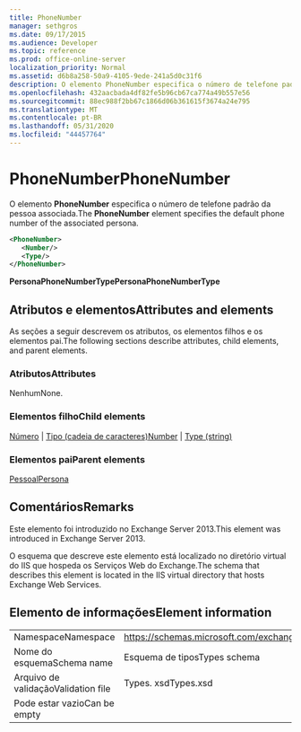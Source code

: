 ```yaml
---
title: PhoneNumber
manager: sethgros
ms.date: 09/17/2015
ms.audience: Developer
ms.topic: reference
ms.prod: office-online-server
localization_priority: Normal
ms.assetid: d6b8a258-50a9-4105-9ede-241a5d0c31f6
description: O elemento PhoneNumber especifica o número de telefone padrão da pessoa associada.
ms.openlocfilehash: 432aacbada4df82fe5b96cb67ca774a49b557e56
ms.sourcegitcommit: 88ec988f2bb67c1866d06b361615f3674a24e795
ms.translationtype: MT
ms.contentlocale: pt-BR
ms.lasthandoff: 05/31/2020
ms.locfileid: "44457764"
---
```

# <a name="phonenumber"></a><span data-ttu-id="43d80-103">PhoneNumber</span><span class="sxs-lookup"><span data-stu-id="43d80-103">PhoneNumber</span></span>

<span data-ttu-id="43d80-104">O elemento **PhoneNumber** especifica o número de telefone padrão da pessoa associada.</span><span class="sxs-lookup"><span data-stu-id="43d80-104">The **PhoneNumber** element specifies the default phone number of the associated persona.</span></span> 
  
```XML
<PhoneNumber>
   <Number/>
   <Type/>
</PhoneNumber>
```

 <span data-ttu-id="43d80-105">**PersonaPhoneNumberType**</span><span class="sxs-lookup"><span data-stu-id="43d80-105">**PersonaPhoneNumberType**</span></span>
## <a name="attributes-and-elements"></a><span data-ttu-id="43d80-106">Atributos e elementos</span><span class="sxs-lookup"><span data-stu-id="43d80-106">Attributes and elements</span></span>

<span data-ttu-id="43d80-107">As seções a seguir descrevem os atributos, os elementos filhos e os elementos pai.</span><span class="sxs-lookup"><span data-stu-id="43d80-107">The following sections describe attributes, child elements, and parent elements.</span></span>
  
### <a name="attributes"></a><span data-ttu-id="43d80-108">Atributos</span><span class="sxs-lookup"><span data-stu-id="43d80-108">Attributes</span></span>

<span data-ttu-id="43d80-109">Nenhum</span><span class="sxs-lookup"><span data-stu-id="43d80-109">None.</span></span>
  
### <a name="child-elements"></a><span data-ttu-id="43d80-110">Elementos filho</span><span class="sxs-lookup"><span data-stu-id="43d80-110">Child elements</span></span>

<span data-ttu-id="43d80-111">[Número](number.md)  |  [Tipo (cadeia de caracteres)](type-string.md)</span><span class="sxs-lookup"><span data-stu-id="43d80-111">[Number](number.md) | [Type (string)](type-string.md)</span></span>
  
### <a name="parent-elements"></a><span data-ttu-id="43d80-112">Elementos pai</span><span class="sxs-lookup"><span data-stu-id="43d80-112">Parent elements</span></span>

[<span data-ttu-id="43d80-113">Pessoal</span><span class="sxs-lookup"><span data-stu-id="43d80-113">Persona</span></span>](persona.md)
  
## <a name="remarks"></a><span data-ttu-id="43d80-114">Comentários</span><span class="sxs-lookup"><span data-stu-id="43d80-114">Remarks</span></span>

<span data-ttu-id="43d80-115">Este elemento foi introduzido no Exchange Server 2013.</span><span class="sxs-lookup"><span data-stu-id="43d80-115">This element was introduced in Exchange Server 2013.</span></span>
  
<span data-ttu-id="43d80-116">O esquema que descreve este elemento está localizado no diretório virtual do IIS que hospeda os Serviços Web do Exchange.</span><span class="sxs-lookup"><span data-stu-id="43d80-116">The schema that describes this element is located in the IIS virtual directory that hosts Exchange Web Services.</span></span>
  
## <a name="element-information"></a><span data-ttu-id="43d80-117">Elemento de informações</span><span class="sxs-lookup"><span data-stu-id="43d80-117">Element information</span></span>

|||
|:-----|:-----|
|<span data-ttu-id="43d80-118">Namespace</span><span class="sxs-lookup"><span data-stu-id="43d80-118">Namespace</span></span>  <br/> |https://schemas.microsoft.com/exchange/services/2006/types  <br/> |
|<span data-ttu-id="43d80-119">Nome do esquema</span><span class="sxs-lookup"><span data-stu-id="43d80-119">Schema name</span></span>  <br/> |<span data-ttu-id="43d80-120">Esquema de tipos</span><span class="sxs-lookup"><span data-stu-id="43d80-120">Types schema</span></span>  <br/> |
|<span data-ttu-id="43d80-121">Arquivo de validação</span><span class="sxs-lookup"><span data-stu-id="43d80-121">Validation file</span></span>  <br/> |<span data-ttu-id="43d80-122">Types. xsd</span><span class="sxs-lookup"><span data-stu-id="43d80-122">Types.xsd</span></span>  <br/> |
|<span data-ttu-id="43d80-123">Pode estar vazio</span><span class="sxs-lookup"><span data-stu-id="43d80-123">Can be empty</span></span>  <br/> ||
   

